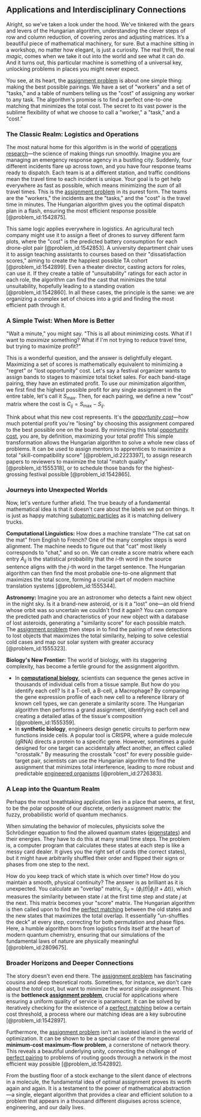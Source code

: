 ## Applications and Interdisciplinary Connections

Alright, so we’ve taken a look under the hood. We've tinkered with the gears and levers of the Hungarian algorithm, understanding the clever steps of row and column reduction, of covering zeros and adjusting matrices. It’s a beautiful piece of mathematical machinery, for sure. But a machine sitting in a workshop, no matter how elegant, is just a curiosity. The real thrill, the real *magic*, comes when we take it out into the world and see what it can *do*. And it turns out, this particular machine is something of a universal key, unlocking problems in places you might never expect.

You see, at its heart, the [assignment problem](@article_id:173715) is about one simple thing: making the best possible pairings. We have a set of "workers" and a set of "tasks," and a table of numbers telling us the "cost" of assigning any worker to any task. The algorithm's promise is to find a perfect one-to-one matching that minimizes the total cost. The secret to its vast power is the sublime flexibility of what we choose to call a "worker," a "task," and a "cost."

### The Classic Realm: Logistics and Operations

The most natural home for this algorithm is in the world of [operations research](@article_id:145041)—the science of making things run smoothly. Imagine you are managing an emergency response agency in a bustling city. Suddenly, four different incidents flare up across town, and you have four response teams ready to dispatch. Each team is at a different station, and traffic conditions mean the travel time to each incident is unique. Your goal is to get help everywhere as fast as possible, which means minimizing the *sum* of all travel times. This is the [assignment problem](@article_id:173715) in its purest form. The teams are the "workers," the incidents are the "tasks," and the "cost" is the travel time in minutes. The Hungarian algorithm gives you the optimal dispatch plan in a flash, ensuring the most efficient response possible [@problem_id:1542875].

This same logic applies everywhere in logistics. An agricultural tech company might use it to assign a fleet of drones to survey different farm plots, where the "cost" is the predicted battery consumption for each drone-plot pair [@problem_id:1542853]. A university department chair uses it to assign teaching assistants to courses based on their "dissatisfaction scores," aiming to create the happiest possible TA cohort [@problem_id:1542899]. Even a theater director, casting actors for roles, can use it. If they create a table of "unsuitability" ratings for each actor in each role, the algorithm can find the cast that minimizes the total unsuitability, hopefully leading to a standing ovation [@problem_id:1542860]. In all these cases, the principle is the same: we are organizing a complex set of choices into a grid and finding the most efficient path through it.

### A Simple Twist: When More is Better

"Wait a minute," you might say. "This is all about minimizing costs. What if I want to *maximize* something? What if I'm not trying to reduce travel time, but trying to maximize profit?"

This is a wonderful question, and the answer is delightfully elegant. Maximizing a set of scores is mathematically equivalent to minimizing a "regret" or "lost opportunity" cost. Let's say a festival organizer wants to assign bands to stages to maximize total ticket sales. For each band-stage pairing, they have an estimated profit. To use our minimization algorithm, we first find the highest possible profit for any single assignment in the entire table, let's call it $S_{\max}$. Then, for each pairing, we define a new "cost" matrix where the cost is $C_{ij} = S_{\max} - S_{ij}$.

Think about what this new cost represents. It's the *[opportunity cost](@article_id:145723)*—how much potential profit you're "losing" by choosing this assignment compared to the best possible one on the board. By minimizing this total [opportunity cost](@article_id:145723), you are, by definition, maximizing your total profit! This simple transformation allows the Hungarian algorithm to solve a whole new class of problems. It can be used to assign mentors to apprentices to maximize a total "skill-compatibility score" [@problem_id:2223397], to assign research papers to reviewers to maximize the total "match quality" [@problem_id:1555318], or to schedule those bands for the highest-grossing festival possible [@problem_id:1542865].

### Journeys into Unexpected Worlds

Now, let's venture further afield. The true beauty of a fundamental mathematical idea is that it doesn't care about the labels we put on things. It is just as happy matching [subatomic particles](@article_id:141998) as it is matching delivery trucks.

**Computational Linguistics:** How does a machine translate "The cat sat on the mat" from English to French? One of the many complex steps is word alignment. The machine needs to figure out that "cat" most likely corresponds to "chat," and so on. We can create a score matrix where each entry $A_{ij}$ is the statistical probability that the $i$-th word in the source sentence aligns with the $j$-th word in the target sentence. The Hungarian algorithm can then find the most probable one-to-one alignment that maximizes the total score, forming a crucial part of modern machine translation systems [@problem_id:1555344].

**Astronomy:** Imagine you are an astronomer who detects a faint new object in the night sky. Is it a brand-new asteroid, or is it a "lost" one—an old friend whose orbit was so uncertain we couldn't find it again? You can compare the predicted path and characteristics of your new object with a database of lost asteroids, generating a "similarity score" for each possible match. The [assignment problem](@article_id:173715) then steps in to find the pairing of new detections to lost objects that maximizes the total similarity, helping to solve celestial cold cases and map our solar system with greater accuracy [@problem_id:1555323].

**Biology's New Frontier:** The world of biology, with its staggering complexity, has become a fertile ground for the assignment algorithm.
- In **[computational biology](@article_id:146494)**, scientists can sequence the genes active in thousands of individual cells from a tissue sample. But how do you identify each cell? Is it a T-cell, a B-cell, a Macrophage? By comparing the gene expression profile of each new cell to a reference library of known cell types, we can generate a similarity score. The Hungarian algorithm then performs a grand assignment, identifying each cell and creating a detailed atlas of the tissue's composition [@problem_id:1555359].
- In **synthetic biology**, engineers design genetic circuits to perform new functions inside cells. A popular tool is CRISPR, where a guide molecule (gRNA) directs a protein to a specific gene. However, sometimes a guide designed for one target can accidentally affect another, an effect called "crosstalk." By measuring the crosstalk "cost" for every possible guide-target pair, scientists can use the Hungarian algorithm to find the assignment that minimizes total interference, leading to more robust and predictable [engineered organisms](@article_id:185302) [@problem_id:2726383].

### A Leap into the Quantum Realm

Perhaps the most breathtaking application lies in a place that seems, at first, to be the polar opposite of our discrete, orderly assignment matrix: the fuzzy, probabilistic world of quantum mechanics.

When simulating the behavior of molecules, physicists solve the Schrödinger equation to find the allowed quantum states ([eigenstates](@article_id:149410)) and their energies. They have to do this at many small time steps. The problem is, a computer program that calculates these states at each step is like a messy card dealer. It gives you the right set of cards (the correct states), but it might have arbitrarily shuffled their order and flipped their signs or phases from one step to the next.

How do you keep track of which state is which over time? How do you maintain a smooth, physical continuity? The answer is as brilliant as it is unexpected. You calculate an "overlap" matrix, $S_{ij} = \langle \phi_i(t) \vert \phi_j(t+\Delta t) \rangle$, which measures the similarity between state $i$ at the first time step and state $j$ at the next. This matrix becomes your "score" matrix. The Hungarian algorithm is then called upon to find the [perfect matching](@article_id:273422) between the old states and the new states that maximizes the total overlap. It essentially "un-shuffles the deck" at every step, correcting for both permutation and phase flips. Here, a humble algorithm born from logistics finds itself at the heart of modern quantum chemistry, ensuring that our simulations of the fundamental laws of nature are physically meaningful [@problem_id:2809675].

### Broader Horizons and Deeper Connections

The story doesn't even end there. The [assignment problem](@article_id:173715) has fascinating cousins and deep theoretical roots. Sometimes, for instance, we don't care about the *total* cost, but want to minimize the *worst single assignment*. This is the **bottleneck [assignment problem](@article_id:173715)**, crucial for applications where ensuring a uniform quality of service is paramount. It can be solved by iteratively checking for the existence of a [perfect matching](@article_id:273422) below a certain cost threshold, a process where our matching ideas are a key subroutine [@problem_id:1542897].

Furthermore, the [assignment problem](@article_id:173715) isn't an isolated island in the world of optimization. It can be shown to be a special case of the more general **minimum-cost maximum-flow problem**, a cornerstone of network theory. This reveals a beautiful underlying unity, connecting the challenge of [perfect pairing](@article_id:187262) to problems of routing goods through a network in the most efficient way possible [@problem_id:1542892].

From the bustling floor of a stock exchange to the silent dance of electrons in a molecule, the fundamental idea of optimal assignment proves its worth again and again. It is a testament to the power of mathematical abstraction—a single, elegant algorithm that provides a clear and efficient solution to a problem that appears in a thousand different disguises across science, engineering, and our daily lives.